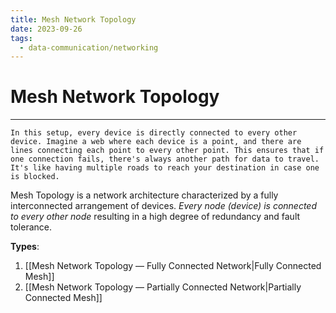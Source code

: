 ```yaml
---
title: Mesh Network Topology
date: 2023-09-26
tags:
  - data-communication/networking
---
```


# Mesh Network Topology

---

```
In this setup, every device is directly connected to every other device. Imagine a web where each device is a point, and there are lines connecting each point to every other point. This ensures that if one connection fails, there's always another path for data to travel. It's like having multiple roads to reach your destination in case one is blocked.
```

Mesh Topology is a network architecture characterized by a fully interconnected arrangement of devices. _Every node (device) is connected to every other node_ resulting in a high degree of redundancy and fault tolerance.

**Types**:

1. [[Mesh Network Topology — Fully Connected Network|Fully Connected Mesh]]
2. [[Mesh Network Topology — Partially Connected Network|Partially Connected Mesh]]
